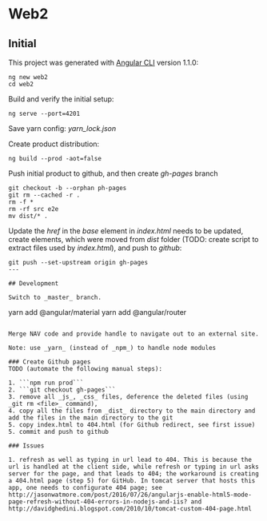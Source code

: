 # Web2

## Initial

This project was generated with [Angular CLI](https://github.com/angular/angular-cli) version 1.1.0:

```shell
ng new web2
cd web2
```

Build and verify the initial setup:
```shell
ng serve --port=4201
```

Save yarn config: _yarn_lock.json_

Create product distribution:
```shell
ng build --prod -aot=false
```

Push initial product to github, and then create _gh-pages_ branch

```shell
git checkout -b --orphan ph-pages
git rm --cached -r .
rm -f *
rm -rf src e2e
mv dist/* .
```

Update the _href_ in the _base_ element in _index.html_ needs to be updated, create elements, which were moved from _dist_ folder (TODO: create script to extract files used by _index.html_), and push to _github_:

```shell
git push --set-upstream origin gh-pages
---

## Development

Switch to _master_ branch.

```
yarn add @angular/material
yarn add @angular/router
```

Merge NAV code and provide handle to navigate out to an external site.

Note: use _yarn_ (instead of _npm_) to handle node modules

### Create Github pages
TODO (automate the following manual steps):

1. ```npm run prod```
2. ```git checkout gh-pages```
3. remove all _js_, _css_ files, deference the deleted files (using _git rm <file>_ command), 
4. copy all the files from _dist_ directory to the main directory and add the files in the main directory to the git
5. copy index.html to 404.html (for Github redirect, see first issue)
5. commit and push to github

### Issues

1. refresh as well as typing in url lead to 404. This is because the url is handled at the client side, while refresh or typing in url asks server for the page, and that leads to 404; the workaround is creating a 404.html page (step 5) for GitHub. In tomcat server that hosts this app, one needs to configurate 404 page; see http://jasonwatmore.com/post/2016/07/26/angularjs-enable-html5-mode-page-refresh-without-404-errors-in-nodejs-and-iis? and http://davidghedini.blogspot.com/2010/10/tomcat-custom-404-page.html